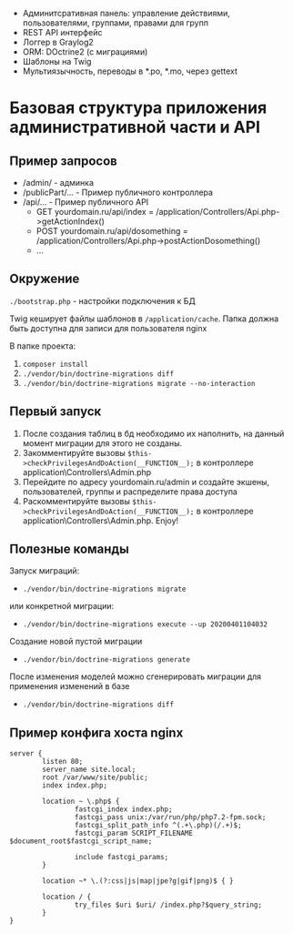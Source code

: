 
- Админитсративная панель: управление действиями, пользователями, группами, правами для групп
- REST API интерфейс
- Логгер в Graylog2
- ORM: DOctrine2 (с миграциями)
- Шаблоны на Twig
- Мультиязычность, переводы в *.po, *.mo, через gettext

# Базовая структура приложения административной части и API

## Пример запросов

- /admin/ - админка
- /publicPart/... - Пример публичного контроллера
- /api/... - Пример публичного API
	- GET yourdomain.ru/api/index = /application/Controllers/Api.php->getActionIndex()
	- POST yourdomain.ru/api/dosomething = /application/Controllers/Api.php->postActionDosomething()
	- ...


## Окружение

`./bootstrap.php` - настройки подключения к БД


Twig кеширует файлы шаблонов в `/application/cache`. Папка должна быть доступна для записи для пользователя nginx

В папке проекта:

1. `composer install`
2. `./vendor/bin/doctrine-migrations diff`
3. `./vendor/bin/doctrine-migrations migrate --no-interaction`



## Первый запуск

1. После создания таблиц в бд необходимо их наполнить, на данный момент миграции для этого не созданы.
2. Закомментируйте вызовы `$this->checkPrivilegesAndDoAction(__FUNCTION__);` в контроллере application\Controllers\Admin.php
3. Перейдите по адресу yourdomain.ru/admin и создайте экшены, пользователей, группы и распределите права доступа
4. Раскомментируйте вызовы `$this->checkPrivilegesAndDoAction(__FUNCTION__);` в контроллере application\Controllers\Admin.php. Enjoy!




## Полезные команды

Запуск миграций:

- `./vendor/bin/doctrine-migrations migrate`

или конкретной миграции:

- `./vendor/bin/doctrine-migrations execute --up 20200401104032`

Создание новой пустой миграции

- `./vendor/bin/doctrine-migrations generate`

После изменения моделей можно сгенерировать миграции для применения изменений в базе

- `./vendor/bin/doctrine-migrations diff`

## Пример конфига хоста nginx

    server {
            listen 80;
            server_name site.local;
            root /var/www/site/public;
            index index.php;

            location ~ \.php$ {
                    fastcgi_index index.php;
                    fastcgi_pass unix:/var/run/php/php7.2-fpm.sock;
                    fastcgi_split_path_info ^(.+\.php)(/.+)$;
                    fastcgi_param SCRIPT_FILENAME $document_root$fastcgi_script_name;

                    include fastcgi_params;
            }

            location ~* \.(?:css|js|map|jpe?g|gif|png)$ { }

            location / {
                    try_files $uri $uri/ /index.php?$query_string;
            }
    }
